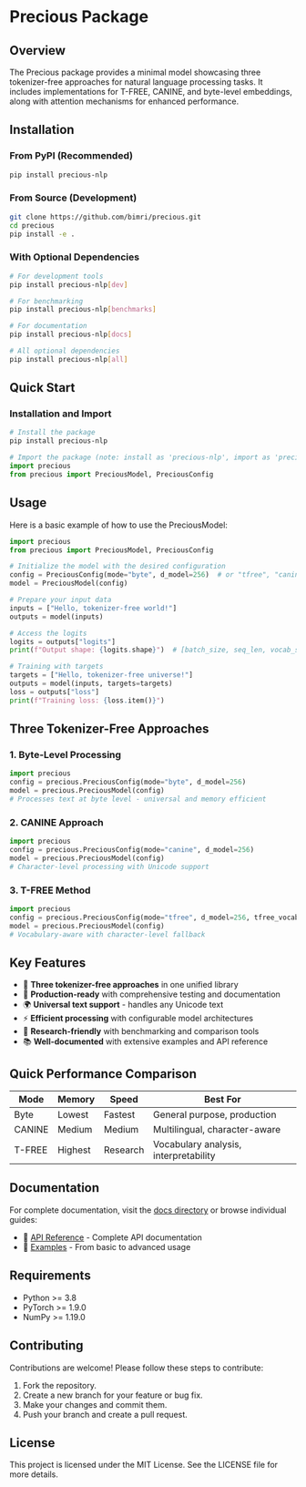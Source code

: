 # Precious Package

## Overview
The Precious package provides a minimal model showcasing three tokenizer-free approaches for natural language processing tasks. It includes implementations for T-FREE, CANINE, and byte-level embeddings, along with attention mechanisms for enhanced performance.

## Installation

### From PyPI (Recommended)
```bash
pip install precious-nlp
```

### From Source (Development)
```bash
git clone https://github.com/bimri/precious.git
cd precious
pip install -e .
```

### With Optional Dependencies
```bash
# For development tools
pip install precious-nlp[dev]

# For benchmarking
pip install precious-nlp[benchmarks]

# For documentation
pip install precious-nlp[docs]

# All optional dependencies
pip install precious-nlp[all]
```

## Quick Start

### Installation and Import
```bash
# Install the package
pip install precious-nlp
```

```python
# Import the package (note: install as 'precious-nlp', import as 'precious')
import precious
from precious import PreciousModel, PreciousConfig
```

## Usage
Here is a basic example of how to use the PreciousModel:

```python
import precious
from precious import PreciousModel, PreciousConfig

# Initialize the model with the desired configuration
config = PreciousConfig(mode="byte", d_model=256)  # or "tfree", "canine"
model = PreciousModel(config)

# Prepare your input data
inputs = ["Hello, tokenizer-free world!"]
outputs = model(inputs)

# Access the logits
logits = outputs["logits"]
print(f"Output shape: {logits.shape}")  # [batch_size, seq_len, vocab_size]

# Training with targets
targets = ["Hello, tokenizer-free universe!"]
outputs = model(inputs, targets=targets)
loss = outputs["loss"]
print(f"Training loss: {loss.item()}")
```

## Three Tokenizer-Free Approaches

### 1. Byte-Level Processing
```python
import precious
config = precious.PreciousConfig(mode="byte", d_model=256)
model = precious.PreciousModel(config)
# Processes text at byte level - universal and memory efficient
```

### 2. CANINE Approach
```python
import precious
config = precious.PreciousConfig(mode="canine", d_model=256)
model = precious.PreciousModel(config)
# Character-level processing with Unicode support
```

### 3. T-FREE Method
```python
import precious
config = precious.PreciousConfig(mode="tfree", d_model=256, tfree_vocab_v=8192)
model = precious.PreciousModel(config)
# Vocabulary-aware with character-level fallback
```

## Key Features

- 🚀 **Three tokenizer-free approaches** in one unified library
- 🎯 **Production-ready** with comprehensive testing and documentation  
- 🌍 **Universal text support** - handles any Unicode text
- ⚡ **Efficient processing** with configurable model architectures
- 🧪 **Research-friendly** with benchmarking and comparison tools
- 📚 **Well-documented** with extensive examples and API reference

## Quick Performance Comparison

| Mode | Memory | Speed | Best For |
|------|--------|-------|----------|
| Byte | Lowest | Fastest | General purpose, production |
| CANINE | Medium | Medium | Multilingual, character-aware |
| T-FREE | Highest | Research | Vocabulary analysis, interpretability |

## Documentation

For complete documentation, visit the [docs directory](docs/) or browse individual guides:

- 📖 [API Reference](docs/API_REFERENCE.md) - Complete API documentation
- 📝 [Examples](docs/EXAMPLES.md) - From basic to advanced usage

## Requirements

- Python >= 3.8
- PyTorch >= 1.9.0
- NumPy >= 1.19.0

## Contributing
Contributions are welcome! Please follow these steps to contribute:

1. Fork the repository.
2. Create a new branch for your feature or bug fix.
3. Make your changes and commit them.
4. Push your branch and create a pull request.

## License
This project is licensed under the MIT License. See the LICENSE file for more details.